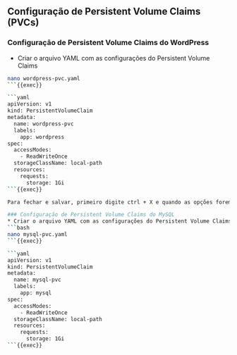 ## Configuração de Persistent Volume Claims (PVCs)
### Configuração de Persistent Volume Claims do WordPress
* Criar o arquivo YAML com as configurações do Persistent Volume Claims

```bash
nano wordpress-pvc.yaml
```{{exec}}

```yaml
apiVersion: v1
kind: PersistentVolumeClaim
metadata:
  name: wordpress-pvc
  labels:
    app: wordpress
spec:
  accessModes:
    - ReadWriteOnce
  storageClassName: local-path
  resources:
    requests:
      storage: 1Gi
```{{exec}}

Para fechar e salvar, primeiro digite ctrl + X e quando as opções forem exibidas na parte inferior do editor Nano, digite Y e Enter.

### Configuração de Persistent Volume Claims do MySQL
* Criar o arquivo YAML com as configurações do Persistent Volume Claims
```bash
nano mysql-pvc.yaml
```{{exec}}

```yaml
apiVersion: v1
kind: PersistentVolumeClaim
metadata:
  name: mysql-pvc
  labels:
    app: mysql
spec:
  accessModes:
    - ReadWriteOnce
  storageClassName: local-path
  resources:
    requests:
      storage: 1Gi
```{{exec}}
